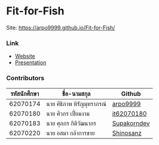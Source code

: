 # Fit-for-Fish
Site: https://arpo9999.github.io/Fit-for-Fish/

### Link
- [Website](https://arpo9999.github.io/Fit-for-Fish/)
- [Presentation](https://youtu.be/kUzGKFppJmM)


### Contributors
|รหัสนักศึกษา| ชื่อ-นามสกุล | Github |
| -- | -- | -- |
| 62070174 | นาย ศิธิภาพ หิรัญมุทราภรณ์ | [arpo9999](https://github.com/arpo9999) |
| 62070180 | นาย ศิวกร เปี่ยมงาม | [it62070180](https://github.com/it62070180) |
| 62070183 | นาย ศุภกร กิติวัฒนากร | [Supakorndev](https://github.com/Supakorndev) |
| 62070220 | นาย อสมา กล้าการขาย | [Shinosanz](https://github.com/Shinosanz) |
